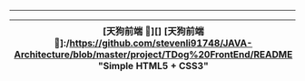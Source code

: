-----------------------------------------------------------------------------------------    
[天狗前端 🐶][] [天狗前端 🐶]:/https://github.com/stevenli91748/JAVA-Architecture/blob/master/project/TDog%20FrontEnd/README "Simple HTML5 + CSS3" | 天狗整站 J2EE 🐶 |天狗整站 SSH 🐶| 天狗整站 SSM 🐶 | 天狗整站 SpringBoot 🐶|
------------ | -------------|----------- |---------- | -----------------|



